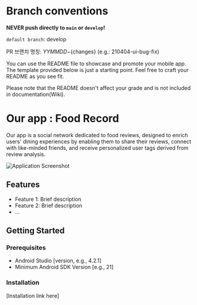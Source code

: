 # Branch conventions

**NEVER push directly to `main` or `develop`!**

`default branch`: develop

PR 브랜치 명칭: ${YYMMDD}-${changes} (e.g.: 210404-ui-bug-fix)

You can use the README file to showcase and promote your mobile app. The template provided below is just a starting point. Feel free to craft your README as you see fit. 

Please note that the README doesn't affect your grade and is not included in documentation(Wiki).

# Our app : Food Record

Our app is a social network dedicated to food reviews, designed to enrich users' dining experiences by enabling them to share their reviews, connect with like-minded friends, and receive personalized user tags derived from review analysis.

![Application Screenshot](path_to_screenshot.png)

## Features

- Feature 1: Brief description
- Feature 2: Brief description
- ...

## Getting Started

### Prerequisites

- Android Studio [version, e.g., 4.2.1]
- Minimum Android SDK Version [e.g., 21]

### Installation

[Installation link here]
